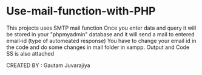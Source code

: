 # Use-mail-function-with-PHP
This projects uses SMTP mail function
Once you enter data and query it will be stored in your "phpmyadmin" database and it will send a mail to entered email-id (type of automeated response)
You have to change your email id in the code and do some changes in mail folder in xampp.
Output and Code SS is also attached


CREATED BY : Gautam Juvarajiya
